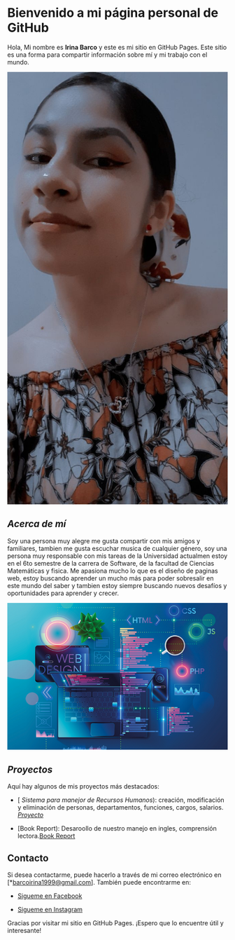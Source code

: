 # Bienvenido a mi página personal de GitHub

Hola, Mi nombre es **Irina Barco**  y este es mi sitio en GitHub Pages. 
Este sitio es una forma para compartir información sobre mí y mi trabajo con el mundo.

![Esta soy yo](https://github.com/BarcoIrina99/Personal-Barco-Irina/blob/main/irina.jpeg)

## *Acerca de mí*


Soy una persona muy alegre me gusta compartir con mis amigos y familiares, tambien me gusta escuchar musica de cualquier género, soy una persona muy responsable con mis tareas de la Universidad actualmen estoy en el 6to semestre de la carrera de Software, de la facultad de Ciencias Matemáticas y fisica. Me apasiona mucho lo que es el diseño de paginas web, estoy buscando aprender un mucho más para poder sobresalir en este mundo del saber y tambien estoy siempre buscando nuevos desafíos y oportunidades para aprender y crecer.

![Esta soy yo]( https://github.com/BarcoIrina99/Personal-Barco-Irina/blob/main/web.jpg) 



## *Proyectos* 



Aquí hay algunos de mis proyectos más destacados:



- [ *Sistema para manejor de Recursos Humanos*): creación, modificación y eliminación de personas, departamentos, funciones, cargos, salarios.
    [*Proyecto* ](https://github.com/BarcoIrina99/Personal-Barco-Irina/blob/main/Proyecto%20de%20bases%20de%20datos%20Grupo%20A.pdf)

- [Book Report): Desaroollo de nuestro manejo en ingles, comprensión lectora.[Book Report](https://github.com/BarcoIrina99/Personal-Barco-Irina/blob/main/Report%20on%20Harry%20Potter%20and%20the%20philosopher's%20stone.%20Barco%20Irina.pdf)   



## Contacto



Si desea contactarme, puede hacerlo a través de mi correo electrónico en [*barcoirina1999@gmail.com]. 
También puede encontrarme en:


- <a href="https://www.facebook.com/irinaisbeth.barcomacias.5?mibextid=ZbWKwL">Sigueme en Facebook</a>



- <a href="https://www.instagram.com/irinaisbeth/">Sigueme en Instagram</a>



Gracias por visitar mi sitio en GitHub Pages. ¡Espero que lo encuentre útil y interesante!
